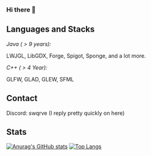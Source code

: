 ### Hi there 👋

## Languages and Stacks ##
*Java ( > 9 years):*


LWJGL, LibGDX, Forge, Spigot, Sponge, and a lot more.

*C++ ( > 4 Year):*


GLFW, GLAD, GLEW, SFML

## Contact ##

Discord: swqrve (I reply pretty quickly on here)

## Stats ##
[![Anurag's GitHub stats](https://github-readme-stats.vercel.app/api?username=swqrve)](https://github.com/anuraghazra/github-readme-stats)
[![Top Langs](https://github-readme-stats.vercel.app/api/top-langs/?username=swqrve&layout=compact)](https://github.com/anuraghazra/github-readme-stats)

